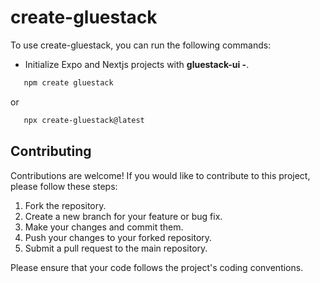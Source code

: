 # create-gluestack

To use create-gluestack, you can run the following commands:

- Initialize Expo and Nextjs projects with **gluestack-ui -**.

```bash
   npm create gluestack
```

or

```bash
   npx create-gluestack@latest
```

## Contributing

Contributions are welcome! If you would like to contribute to this project, please follow these steps:

1. Fork the repository.
2. Create a new branch for your feature or bug fix.
3. Make your changes and commit them.
4. Push your changes to your forked repository.
5. Submit a pull request to the main repository.

Please ensure that your code follows the project's coding conventions.

